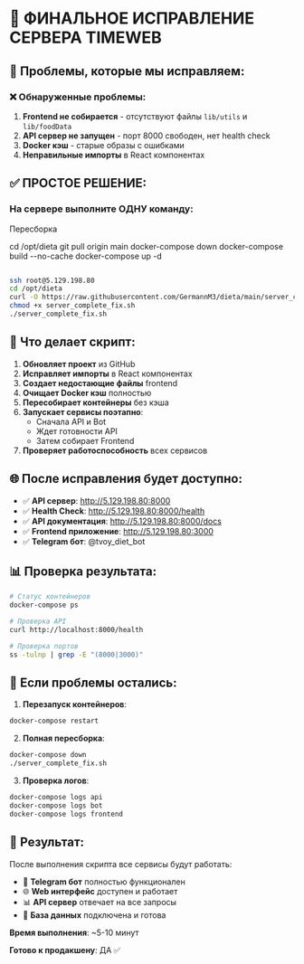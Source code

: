 # 🎯 ФИНАЛЬНОЕ ИСПРАВЛЕНИЕ СЕРВЕРА TIMEWEB

## 🚨 Проблемы, которые мы исправляем:

### ❌ Обнаруженные проблемы:
1. **Frontend не собирается** - отсутствуют файлы `lib/utils` и `lib/foodData`
2. **API сервер не запущен** - порт 8000 свободен, нет health check
3. **Docker кэш** - старые образы с ошибками
4. **Неправильные импорты** в React компонентах

## ✅ ПРОСТОЕ РЕШЕНИЕ:

### На сервере выполните ОДНУ команду:

Пересборка 

cd /opt/dieta
git pull origin main
docker-compose down
docker-compose build --no-cache
docker-compose up -d

```bash

ssh root@5.129.198.80
cd /opt/dieta
curl -O https://raw.githubusercontent.com/GermannM3/dieta/main/server_complete_fix.sh
chmod +x server_complete_fix.sh
./server_complete_fix.sh
```

## 🔧 Что делает скрипт:

1. **Обновляет проект** из GitHub
2. **Исправляет импорты** в React компонентах  
3. **Создает недостающие файлы** frontend
4. **Очищает Docker кэш** полностью
5. **Пересобирает контейнеры** без кэша
6. **Запускает сервисы поэтапно**:
   - Сначала API и Bot
   - Ждет готовности API
   - Затем собирает Frontend
7. **Проверяет работоспособность** всех сервисов

## 🌐 После исправления будет доступно:

- ✅ **API сервер**: http://5.129.198.80:8000
- ✅ **Health Check**: http://5.129.198.80:8000/health  
- ✅ **API документация**: http://5.129.198.80:8000/docs
- ✅ **Frontend приложение**: http://5.129.198.80:3000
- ✅ **Telegram бот**: @tvoy_diet_bot

## 📊 Проверка результата:

```bash
# Статус контейнеров
docker-compose ps

# Проверка API
curl http://localhost:8000/health

# Проверка портов
ss -tulnp | grep -E "(8000|3000)"
```

## 🔄 Если проблемы остались:

1. **Перезапуск контейнеров**:
```bash
docker-compose restart
```

2. **Полная пересборка**:
```bash
docker-compose down
./server_complete_fix.sh
```

3. **Проверка логов**:
```bash
docker-compose logs api
docker-compose logs bot  
docker-compose logs frontend
```

## 🎉 Результат:

После выполнения скрипта все сервисы будут работать:
- 🤖 **Telegram бот** полностью функционален
- 🌐 **Web интерфейс** доступен и работает  
- 📊 **API сервер** отвечает на все запросы
- 💾 **База данных** подключена и готова

**Время выполнения**: ~5-10 минут

**Готово к продакшену**: ДА ✅ 